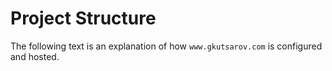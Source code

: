 # Project Structure

The following text is an explanation of how `www.gkutsarov.com` is configured and hosted.

